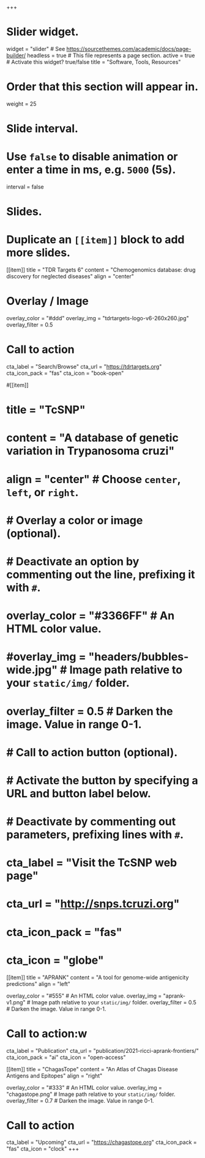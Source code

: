 +++
# Slider widget.
widget = "slider"  # See https://sourcethemes.com/academic/docs/page-builder/
headless = true  # This file represents a page section.
active = true  # Activate this widget? true/false
title = "Software, Tools, Resources"
# Order that this section will appear in.
weight = 25

# Slide interval.
# Use `false` to disable animation or enter a time in ms, e.g. `5000` (5s).
interval = false

# Slides.
# Duplicate an `[[item]]` block to add more slides.
[[item]]
  title = "TDR Targets 6"
  content = "Chemogenomics database: drug discovery for neglected diseases"
  align = "center"

  # Overlay / Image
  overlay_color = "#ddd"
  overlay_img = "tdrtargets-logo-v6-260x260.jpg"
  overlay_filter = 0.5

  # Call to action
  cta_label = "Search/Browse"
  cta_url = "https://tdrtargets.org"
  cta_icon_pack = "fas"
  cta_icon = "book-open"

#[[item]]
#  title = "TcSNP"
#  content = "A database of genetic variation in Trypanosoma cruzi"
#  align = "center"  # Choose `center`, `left`, or `right`.
#
#  # Overlay a color or image (optional).
#  #   Deactivate an option by commenting out the line, prefixing it with `#`.
#  overlay_color = "#3366FF"  # An HTML color value.
#  #overlay_img = "headers/bubbles-wide.jpg"  # Image path relative to your `static/img/` folder.
#  overlay_filter = 0.5  # Darken the image. Value in range 0-1.
#
#  # Call to action button (optional).
#  #   Activate the button by specifying a URL and button label below.
#  #   Deactivate by commenting out parameters, prefixing lines with `#`.
#  cta_label = "Visit the TcSNP web page"
#  cta_url = "http://snps.tcruzi.org"
#  cta_icon_pack = "fas"
#  cta_icon = "globe"

[[item]]
  title = "APRANK"
  content = "A tool for genome-wide antigenicity predictions"
  align = "left"

  overlay_color = "#555"  # An HTML color value.
  overlay_img = "aprank-v1.png"  # Image path relative to your `static/img/` folder.
  overlay_filter = 0.5  # Darken the image. Value in range 0-1.

  # Call to action:w
  
  cta_label = "Publication"
  cta_url = "publication/2021-ricci-aprank-frontiers/"
  cta_icon_pack = "ai"
  cta_icon = "open-access"

[[item]]
  title = "ChagasTope"
  content = "An Atlas of Chagas Disease Antigens and Epitopes"
  align = "right"

  overlay_color = "#333"  # An HTML color value.
  overlay_img = "chagastope.png"  # Image path relative to your `static/img/` folder.
  overlay_filter = 0.7  # Darken the image. Value in range 0-1.

  # Call to action 
  cta_label = "Upcoming"
  cta_url = "https://chagastope.org"
  cta_icon_pack = "fas"
  cta_icon = "clock"
+++
